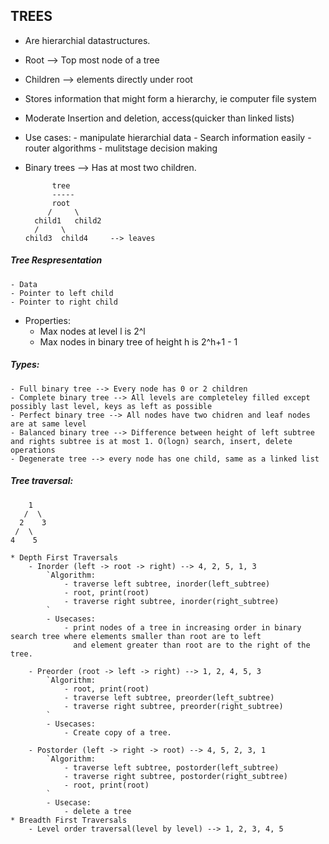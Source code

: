 ## TREES

- Are hierarchial datastructures.

* Root --> Top most node of a tree
* Children --> elements directly under root
* Stores information that might form a hierarchy, ie computer file system
* Moderate Insertion and deletion, access(quicker than linked lists)
* Use cases:
        - manipulate hierarchial data
        - Search information easily
        - router algorithms
        - mulitstage decision making

* Binary trees --> Has at most two children.

            tree
            -----
            root
           /     \
        child1   child2
        /     \
      child3  child4     --> leaves 
      
##### Tree Respresentation
    - Data
    - Pointer to left child
    - Pointer to right child

* Properties:
    - Max nodes at level l is 2^l
    - Max nodes in binary tree of height h is 2^h+1 - 1

##### Types:
    - Full binary tree --> Every node has 0 or 2 children
    - Complete binary tree --> All levels are completeley filled except possibly last level, keys as left as possible
    - Perfect binary tree --> All nodes have two chidren and leaf nodes are at same level
    - Balanced binary tree --> Difference between height of left subtree and rights subtree is at most 1. O(logn) search, insert, delete operations
    - Degenerate tree --> every node has one child, same as a linked list

##### Tree traversal:
        
        1
       /  \
      2    3
     /  \
    4    5
    
    * Depth First Traversals
        - Inorder (left -> root -> right) --> 4, 2, 5, 1, 3
            `Algorithm:
                - traverse left subtree, inorder(left_subtree)
                - root, print(root)
                - traverse right subtree, inorder(right_subtree) 
            `
            - Usecases:
                - print nodes of a tree in increasing order in binary search tree where elements smaller than root are to left
                  and element greater than root are to the right of the tree.

        - Preorder (root -> left -> right) --> 1, 2, 4, 5, 3
            `Algorithm:
                - root, print(root)
                - traverse left subtree, preorder(left_subtree)
                - traverse right subtree, preorder(right_subtree)
            `
            - Usecases:
                - Create copy of a tree.

        - Postorder (left -> right -> root) --> 4, 5, 2, 3, 1
            `Algorithm:
                - traverse left subtree, postorder(left_subtree)
                - traverse right subtree, postorder(right_subtree)
                - root, print(root)
            `
            - Usecase:
                - delete a tree
    * Breadth First Traversals
        - Level order traversal(level by level) --> 1, 2, 3, 4, 5





